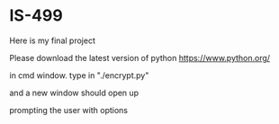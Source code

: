 # IS-499
Here is my final project

Please download the latest version of python
https://www.python.org/

in cmd window.
type in "./encrypt.py"

and a new window should open up

prompting the user with options
